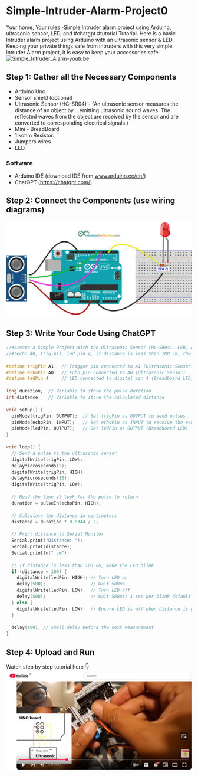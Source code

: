 # Simple-Intruder-Alarm-Project0
Your home, Your rules -Simple Intruder alarm project using Arduino, ultrasonic sensor, LED, and #chatgpt #tutorial  Tutorial. Here is a basic Intruder alarm project using Arduino with an ultrasonic sensor & LED. Keeping your private things safe from intruders with this very simple Intruder Alarm project, it is easy to keep your accessories safe.
![Simple_Intruder_Alarm-youtube](https://github.com/user-attachments/assets/aaa2749d-4e9b-44ba-8216-a7b2c421070a)

## Step 1: Gather all the Necessary Components
* Arduino Uno.
* Sensor shield (optional)
* Ultrasonic Sensor (HC-SR04) - (An ultrasonic sensor measures the distance of an object by ...emitting ultrasonic sound waves. The reflected waves from the object are received by the sensor and are converted to corresponding electrical signals.)
* Mini - BreadBoard
* 1 kohm Resistor.
* Jumpers wires
* LED.
### Software
* Arduino IDE (download IDE from www.arduino.cc/en/) 
* ChatGPT (https://chatgpt.com/)

## Step 2: Connect the Components (use wiring diagrams)
![Wiring Diagram](arduino-ultrasonic-sensor-led-scemantics.jpg)

## Step 3: Write Your Code Using ChatGPT
``` C++
//#create a Simple Project With the Ultrasonic Sensor (HC-SR04), LED, Arduino(ChatGPT prompt
//#(echo A0, trig A1), led pin 4, if distance is less than 100 cm, the led blinks 1 sec per blink, if distance is more than 100cm the led on breadboard shuts off

#define trigPin A1   // Trigger pin connected to A1 (Ultrasonic Sensor)
#define echoPin A0   // Echo pin connected to A0 (Ultrasonic Sensor)
#define ledPin 4     // LED connected to digital pin 4 (Breadboard LED)

long duration;  // Variable to store the pulse duration
int distance;   // Variable to store the calculated distance

void setup() {
  pinMode(trigPin, OUTPUT);  // Set trigPin as OUTPUT to send pulses
  pinMode(echoPin, INPUT);   // Set echoPin as INPUT to receive the echo
  pinMode(ledPin, OUTPUT);   // Set ledPin as OUTPUT (Breadboard LED)
}

void loop() {
  // Send a pulse to the ultrasonic sensor
  digitalWrite(trigPin, LOW);
  delayMicroseconds(2);
  digitalWrite(trigPin, HIGH);
  delayMicroseconds(10);
  digitalWrite(trigPin, LOW);

  // Read the time it took for the pulse to return
  duration = pulseIn(echoPin, HIGH);

  // Calculate the distance in centimeters
  distance = duration * 0.0344 / 2;

  // Print distance to Serial Monitor
  Serial.print("Distance: ");
  Serial.print(distance);
  Serial.println(" cm");

  // If distance is less than 100 cm, make the LED blink
  if (distance < 100) {
    digitalWrite(ledPin, HIGH); // Turn LED on
    delay(500);                 // Wait 500ms
    digitalWrite(ledPin, LOW);  // Turn LED off
    delay(500);                 // Wait 500ms/ 1 sec per blink default
  } else {
    digitalWrite(ledPin, LOW);  // Ensure LED is off when distance is greater
  }

  delay(100); // Small delay before the next measurement
}
```

## Step 4: Upload and Run
Watch step by step tutorial here :point_down: [![Click to Watch the video](naw_digital-youtube.png)](https://youtu.be/Kb91wtKb6SM)





